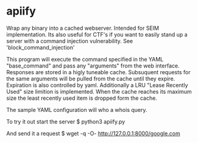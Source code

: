 # apiify
Wrap any binary into a cached webserver.  Intended for SEIM implementation.  Its also useful for CTF's if you want to easily stand up a server with a command injection vulnerability.  See 'block_command_injection'

This program will execute the command specified in the YAML "base_command" and pass any "arguments" from the web interface.  Responses are stored in a higly tuneable cache.  Subsuquent requests for the same arguments will be pulled from the cache until they expire.  Expiration is also controlled by yaml.  Additionally a LRU "Lease Recently Used" size limition is implemented.  When the cache reaches its maximum size the least recently used item is dropped form the cache.

The sample YAML configuration will who a whois query.

To try it out start the server
$ python3 apiify.py

And send it a request
$ wget -q -O- http://127.0.0.1:8000/google.com

